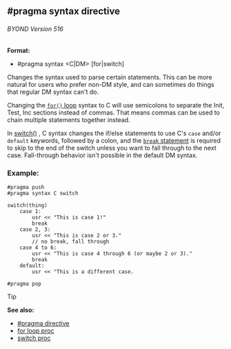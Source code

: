 ## #pragma syntax directive 
###### BYOND Version 516


**Format:**
+   #pragma syntax <C|DM> [for|switch]

Changes the syntax used to parse certain statements. This can
be more natural for users who prefer non-DM style, and can sometimes do
things that regular DM syntax can\'t do. 

Changing the [`for()` loop](/ref/proc/for/loop.md)  syntax to C will use semicolons to separate the
Init, Test, Inc sections instead of commas. That means commas can be
used to chain multiple statements together instead. 

In [switch()](/ref/proc/switch.md) , C syntax changes the if/else
statements to use C\'s `case` and/or `default` keywords, followed by a
colon, and the [`break` statement](/ref/proc/break.md) is required to skip to
the end of the switch unless you want to fall through to the next case.
Fall-through behavior isn\'t possible in the default DM syntax.
### Example:

```dm
#pragma push
#pragma syntax C switch

switch(thing)
    case 1:
        usr << "This is case 1!"
        break
    case 2, 3:
        usr << "This is case 2 or 3."
        // no break, fall through
    case 4 to 6:
        usr << "This is case 4 through 6 (or maybe 2 or 3)."
        break
    default:
        usr << "This is a different case.

#pragma pop
```


> [!TIP] 
> **See also:**
> +   [#pragma directive](/ref/DM/preprocessor/pragma.md) 
> +   [for loop proc](/ref/proc/for/loop.md) 
> +   [switch proc](/ref/proc/switch.md) 